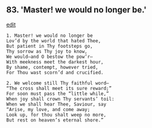 
## 83.  'Master! we would no longer be.'
[edit](https://docs.google.com/document/d/1ARxagx3aBcyDXw0G0WxmN-QwxX0yxoB9/edit?mode=html)



    1. Master! we would no longer be 
    Lov’d by the world that hated Thee,
    But patient in Thy footsteps go,
    Thy sorrow as Thy joy to know,
    We would—and O bestow the pow’r— 
    With meekness meet the darkest hour, 
    By shame, contempt, however tried,
    For Thou wast scorn’d and crucified.

    2. We welcome still Thy faithful word—
    “The cross shall meet its sure reward;” 
    For soon must pass the “little while,” 
    When joy shall crown Thy servants’ toil:
    When we shall hear Thee, Saviour, say 
    “Arise, my love, and come away;
    Look up, for thou shalt weep no more,
    But rest on heaven’s eternal shore.”
